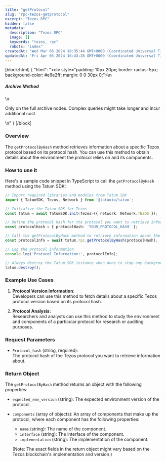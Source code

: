 ```yaml
---
title: "getProtocol"
slug: "rpc-tezos-getprotocol"
excerpt: "Tezos RPC"
hidden: false
metadata: 
  description: "Tezos RPC"
  image: []
  keywords: "tezos, rpc"
  robots: "index"
createdAt: "Wed Mar 06 2024 10:35:44 GMT+0000 (Coordinated Universal Time)"
updatedAt: "Fri Apr 05 2024 16:43:26 GMT+0000 (Coordinated Universal Time)"
---
```

[block:html]
{
  "html": "<div style=\"padding: 10px 20px; border-radius: 5px; background-color: #e6e2ff; margin: 0 0 30px 0;\">\n  <h5>Archive Method</h5>\n  <p>Only on the full archive nodes. Complex queries might take longer and incur additional cost</p>\n</div>"
}
[/block]


### Overview

The `getProtocolByHash` method retrieves information about a specific Tezos protocol based on its protocol hash. You can use this method to obtain details about the environment the protocol relies on and its components.

### How to use it

Here's a sample code snippet in TypeScript to call the `getProtocolByHash` method using the Tatum SDK:

```typescript
// Import required libraries and modules from Tatum SDK
import { TatumSDK, Tezos, Network } from '@tatumio/tatum';

// Initialize the Tatum SDK for Tezos
const tatum = await TatumSDK.init<Tezos>({ network: Network.TEZOS });

// Define the protocol hash for the protocol you want to retrieve information about
const protocolHash = { protocolHash: 'YOUR_PROTOCOL_HASH' };

// Call the getProtocolByHash method to retrieve information about the protocol
const protocolInfo = await tatum.rpc.getProtocolByHash(protocolHash);

// Log the protocol information
console.log('Protocol Information:', protocolInfo);

// Always destroy the Tatum SDK instance when done to stop any background processes
tatum.destroy();
```

### Example Use Cases

1. **Protocol Version Information:**  
   Developers can use this method to fetch details about a specific Tezos protocol version based on its protocol hash.

2. **Protocol Analysis:**  
   Researchers and analysts can use this method to study the environment and components of a particular protocol for research or auditing purposes.

### Request Parameters

- `Protocol_hash` (string, required):  
  The protocol hash of the Tezos protocol you want to retrieve information about.

### Return Object

The `getProtocolByHash` method returns an object with the following properties:

- `expected_env_version` (string): The expected environment version of the protocol.
- `components` (array of objects): An array of components that make up the protocol, where each component has the following properties:

  - `name` (string): The name of the component.
  - `interface` (string): The interface of the component.
  - `implementation` (string): The implementation of the component.

  (Note: The exact fields in the return object might vary based on the Tezos blockchain's implementation and version.)
